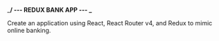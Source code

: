 
___/ --- REDUX BANK APP --- \___


Create an application using React, React Router v4, and Redux to mimic online banking.